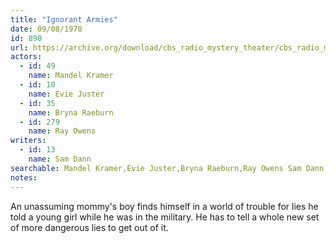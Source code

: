 ```yaml
---
title: "Ignorant Armies"
date: 09/08/1978
id: 890
url: https://archive.org/download/cbs_radio_mystery_theater/cbs_radio_mystery_theater-0851-0900.zip/cbs_radio_mystery_theater-0851-0900%2Fcbsrmt_0890_ignorant_armies.mp3
actors:  
  - id: 49
    name: Mandel Kramer  
  - id: 10
    name: Evie Juster  
  - id: 35
    name: Bryna Raeburn  
  - id: 279
    name: Ray Owens
writers:  
  - id: 13
    name: Sam Dann
searchable: Mandel Kramer,Evie Juster,Bryna Raeburn,Ray Owens Sam Dann
notes:  
---
```

An unassuming mommy's boy finds himself in a world of trouble for lies he told a young girl while he was in the military. He has to tell a whole new set of more dangerous lies to get out of it.